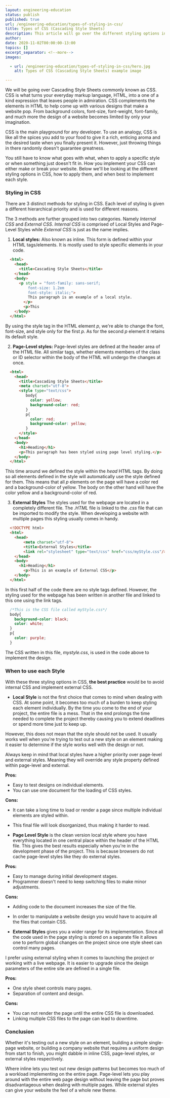 ```yaml
---
layout: engineering-education
status: publish
published: true
url: /engineering-education/types-of-styling-in-css/
title: Types of CSS (Cascading Style Sheets)
description: This article will go over the different styling options in CSS, how to apply them, and when best to implement each style.
author:
date: 2020-11-02T00:00:00-13:00
topics: []
excerpt_separator: <!--more-->
images:

  - url: /engineering-education/types-of-styling-in-css/hero.jpg
    alt: Types of CSS (Cascading Style Sheets) example image

---
```

We will be going over Cascading Style Sheets commonly known as CSS. CSS is what turns your everyday markup language, HTML, into a one of a kind expression that leaves people in admiration. CSS complements the elements in HTML to help come up with various designs that make a website pop. From background colors, font-size, font-weight, font-family, and much more the design of a website becomes limited by only your imagination.
<!--more-->
CSS is the main playground for any developer. To use an analogy, CSS is like all the spices you add to your food to give it a rich, enticing aroma and the desired taste when you finally present it. However, just throwing things in there randomly doesn't guarantee greatness.

You still have to know what goes with what, when to apply a specific style or when something just doesn't fit in. How you implement your CSS can either make or break your website. Below we'll be looking at the different styling options in CSS, how to apply them, and when best to implement each style.

### Styling in CSS
There are 3 distinct methods for styling in CSS. Each level of styling is given a different hierarchical priority and is used for different reasons.

The 3 methods are further grouped into two categories. Namely *Internal CSS* and *External CSS*. *Internal CSS* is comprised of Local Styles and Page-Level Styles while *External CSS* is just as the name implies.

1. **Local styles:** Also known as inline. This form is defined within your HTML tags/elements. It is mostly used to style specific elements in your code.

```HTML
  <html>
    <head>
      <title>Cascading Style Sheets</title>
    </head>
    <body>
      <p style = "font-family: sans-serif;
          font-size: 1.2em
          font-style: italic;">
          This paragraph is an example of a local style.
        </p>
        <p>This
    </body>
  </html>
```

By using the style tag in the HTML element *p*, we're able to change the font, font-size, and style only for the first *p*. As for the second *p* element it retains its default style.

2. **Page-Level styles:** Page-level styles are defined at the header area of the HTML file. All similar tags, whether elements members of the class or ID selector within the body of the HTML will undergo the changes at once.

```HTML
  <html>
    <head>
      <title>Cascading Style Sheets</title>
      <meta charset="utf-8">
      <style type="text/css">
         body{
           color: yellow;
           background-color: red;
         }
         p{
           color: red;
           background-color: yellow;
         }
      </style>
    </head>
    <body>
      <h1>Heading</h1>
      <p>This paragraph has been styled using page level styling.</p>
    </body>
  </html>
```

This time around we defined the style within the *head* HTML tags. By doing so all elements defined in the style will automatically use the style defined for them. This means that all *p* elements on the page will have a color red and a background-color of yellow. The body on the other hand will have the color yellow and a background-color of red.

3. **External Styles** The styles used for the webpage are located in a completely different file. The *.HTML* file is linked to the *.css* file that can be imported to modify the style. When developing a website with multiple pages this styling usually comes in handy.

```html
  <!DOCTYPE html>
  <html>
    <head>
        <meta charset="utf-8">
        <title>External Styles</title>
        <link rel="stylesheet" type="text/css" href="css/myStyle.css"/>
    </head>
    <body>
      <h1>Heading</h1>
        <p>This is an example of External CSS</p>
    </body>
  </html>
```

In this first half of the code there are no style tags defined. However, the styling used for the webpage has been written in another file and linked to this one using the link tags.

```CSS
  /*This is the CSS file called myStyle.css*/
  body{
    background-color: black;
    color: white;
  }
  p{
    color: purple;
  }
```

The CSS written in this file, *mystyle.css*, is used in the code above to implement the design.

### When to use each Style
With these three styling options in CSS, **the best practice** would be to avoid internal CSS and implement external CSS.

- **Local Style** is not the first choice that comes to mind when dealing with CSS. At some point, it becomes too much of a burden to keep styling each element individually. By the time you come to the end of your project, the entire file is a mess. That in the end prolongs the time needed to complete the project thereby causing you to extend deadlines or spend more time just to keep up.

However, this does not mean that the style should not be used. It usually works well when you're trying to test out a new style on an element making it easier to determine if the style works well with the design or not.

Always keep in mind that local styles have a higher priority over page-level and external styles. Meaning they will override any style property defined within page-level and external.

**Pros:**
- Easy to test designs on individual elements.
- You can use one document for the loading of CSS styles.

**Cons:**
- It can take a long time to load or render a page since multiple individual elements are styled within.
- This final file will look disorganized, thus making it harder to read.

- **Page Level Style** is the clean version local style where you have everything located in one central place within the header of the HTML file. This gives the best results especially when you're in the development phase of the project. This is because browsers do not cache page-level styles like they do external styles.

**Pros:**
- Easy to manage during initial development stages.
- Programmer doesn't need to keep switching files to make minor adjustments.

**Cons:**
- Adding code to the document increases the size of the file.
- In order to manipulate a website design you would have to acquire all the files that contain CSS.

- **External Styles** gives you a wider range for its implementation. Since all the code used in the page styling is stored on a separate file it allows one to perform global changes on the project since one style sheet can control many pages.

I prefer using external styling when it comes to launching the project or working with a live webpage. It is easier to upgrade since the design parameters of the entire site are defined in a single file.

**Pros:**
- One style sheet controls many pages.
- Separation of content and design.

**Cons:**
- You can not render the page until the entire CSS file is downloaded.
- Linking multiple CSS files to the page can lead to downtime.

### Conclusion
Whether it's testing out a new style on an element, building a simple single-page website, or building a company website that requires a uniform design from start to finish, you might dabble in inline CSS, page-level styles, or external styles respectively.

Where inline lets you test out new design patterns but becomes too much of a workload implementing on the entire page. Page-level lets you play around with the entire web page design without leaving the page but proves disadvantageous when dealing with multiple pages. While external styles can give your website the feel of a whole new theme.
